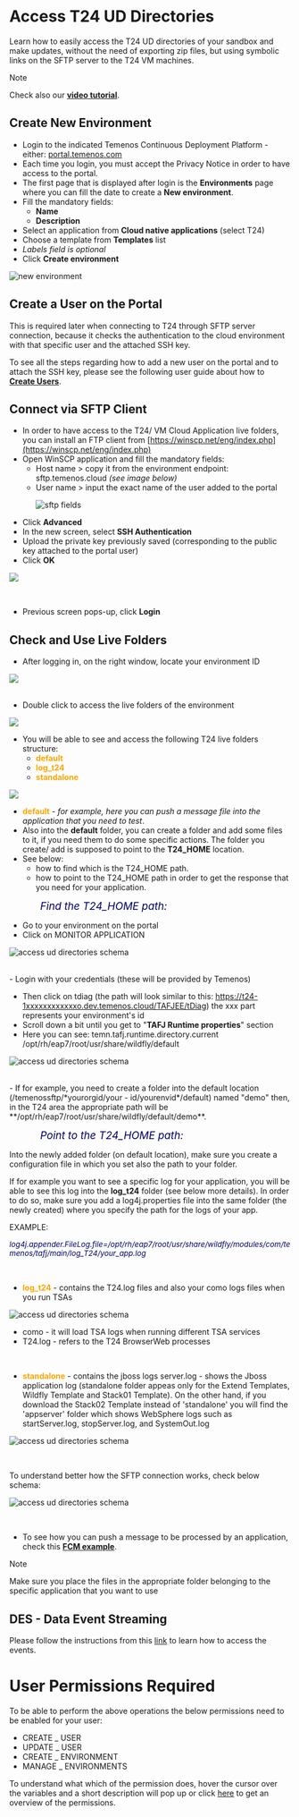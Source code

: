 # Access T24 UD Directories

Learn how to easily access the T24 UD directories of your sandbox and make updates, without the need of exporting zip files, but using symbolic links on the SFTP server to the T24 VM machines.

> [!Note]
> Check also our <a href="https://www.youtube.com/watch?v=wqBTV76cAOQ" target="_blank">**video tutorial**</a>. 


## Create New Environment

 - Login to the indicated Temenos Continuous Deployment Platform - either: [portal.temenos.com](https://portal.temenos.cloud/)
 - Each time you login, you must accept the Privacy Notice in order to have access to the portal.
 - The first page that is displayed after login is the **Environments** page where you can fill the date to create a **New environment**.
- Fill the mandatory fields:
    - **Name**
    - **Description**
- Select an application from **Cloud native applications** (select T24)
- Choose a template from **Templates** list
- *Labels field is optional*
- Click **Create environment**

![new environment](./images/env-new.png)


## Create a User on the Portal

This is required later when connecting to T24 through SFTP server connection, because it checks the authentication to the cloud environment with that specific user and the attached SSH key. 

To see all the steps regarding how to add a new user on the portal and to attach the SSH key, please see the following user guide about how to [**Create Users**](../techguides/user-creation-in-paas.md).

## Connect via SFTP Client

 - In order to have access to the T24/ VM Cloud Application live folders, you can install an FTP client from [https://winscp.net/eng/index.php](https://winscp.net/eng/index.php)
 - Open WinSCP application and fill the mandatory fields:
    - Host name > copy it from the environment endpoint: sftp.temenos.cloud *(see image below)*
    - User name > input the exact name of the user added to the portal


&nbsp;&nbsp;&nbsp;&nbsp;&nbsp;&nbsp;&nbsp;&nbsp;&nbsp;&nbsp;&nbsp;&nbsp;![sftp fields](./images/access-ud-endpoint.png)


- Click **Advanced**
- In the new screen, select **SSH Authentication** 
- Upload the private key previously saved (corresponding to the public key attached to the portal user)
- Click **OK**

![](./images/access-ud-sftp-fields.png)

<br>

 - Previous screen pops-up, click **Login**

## Check and Use Live Folders 

 - After logging in, on the right window, locate your environment ID


![](./images/environment-id.png)
<br><br>


-  Double click to access the live folders of the environment


![](./images/open-live-folders.png)



-  You will be able to see and access the following T24 live folders structure:
   - <span style="color:orange">**default**</span>
   - <span style="color:orange">**log_t24**</span>
   - <span style="color:orange">**standalone**</span>


![](./images/T24-live-folders.png)



   - <span style="color:orange">**default**</span> - *for example, here you can push a message file into the application that you need to test*. 
   - Also into the **default** folder, you can create a folder and add some files to it, if you need them to do some specific actions. The folder you create/ add is supposed to point to the **T24_HOME** location.
   - See below:
       - how to find which is the T24_HOME path.
       - how to point to the T24_HOME path in order to get the response that you need for your application.

&nbsp;&nbsp;&nbsp;&nbsp;&nbsp;&nbsp;&nbsp;&nbsp;&nbsp;&nbsp;&nbsp;&nbsp;&nbsp;&nbsp;*<span style="color:#010466;font-size:14pt;">Find the T24_HOME path:</span>*

 - Go to your environment on the portal 
 - Click on MONITOR APPLICATION  


![access ud directories schema](./images/env_gotoapplication.png)

<br>
 - Login with your credentials (these will be provided by Temenos)

 - Then click on tdiag (the path will look similar to this: https://t24-1xxxxxxxxxxxxo.dev.temenos.cloud/TAFJEE/tDiag)  the xxx part represents your environment's id
 - Scroll down a bit until you get to "**TAFJ Runtime properties**" section
 - Here you can see: temn.tafj.runtime.directory.current	/opt/rh/eap7/root/usr/share/wildfly/default

  ![access ud directories schema](./images/env_tajfruntimeproperties.png)

<br>
- If for example, you need to create a folder into the default location (/temenossftp/*yourorgid/your
- id/yourenvid*/default) named "demo" then, in the T24 area the appropriate path will be **/opt/rh/eap7/root/usr/share/wildfly/default/demo**.


&nbsp;&nbsp;&nbsp;&nbsp;&nbsp;&nbsp;&nbsp;&nbsp;&nbsp;&nbsp;&nbsp;&nbsp;&nbsp;&nbsp;*<span style="color:#010466;font-size:14pt;">Point to the T24_HOME path:</span>*

Into the newly added folder (on default location), make sure you create a configuration file in which you set also the path to your folder.

If for example you want to see a specific log for your application, you will be able to see this log into the **log_t24** folder (see below more details). In order to do so, make sure you add a log4j.properties file into the same folder (the newly created) where you specify the path for the logs of your app. 

EXAMPLE: 

*<span style="color:#010466;font-size:10pt;">log4j.appender.FileLog.file=/opt/rh/eap7/root/usr/share/wildfly/modules/com/temenos/tafj/main/log_T24/your_app.log</span>*

<br>

   - <span style="color:orange">**log_t24**</span>  - contains the T24.log files and also your como logs files when you run TSAs

![access ud directories schema](./images/access-ud-como.png)

   - como - it will load TSA logs when running different TSA services
   - T24.log -  refers to the T24 BrowserWeb processes


<br>

  - <span style="color:orange">**standalone**</span> - contains the jboss logs
server.log - shows the Jboss application log (standalone folder appeas only for the Extend Templates, Wildfly Template and Stack01 Template). On the other hand, if you download the Stack02 Template instead of 'standalone' you will find the 'appserver' folder which shows WebSphere logs such as startServer.log, stopServer.log, and SystemOut.log 

![access ud directories schema](./images/access-ud-standalone.png)
<br>

<br>

To understand better how the SFTP connection works, check below schema:

![access ud directories schema](./images/access-ud-schema.png)

<br>

 - To see how you can push a message to be processed by an application, check this [**FCM example**](../techguides/fcm-configuration.md#process-messages-in-the-fcm-application).

> [!Note]
> Make sure you place the files in the appropriate folder belonging to the specific application that you want to use


## DES - Data Event Streaming

Please follow the instructions from this [link](http://gva2flare.temenosgroup.com/R19ID/R19ID.htm#../Subsystems/R19TechUG/Content/Integration%20Framework/User%20Guides/DataEventStreaming201902/Data%20Event%20Streaming.htm%3FTocPath%3DUser%2520Guides%7CEnterprise%2520Frameworks%7CIntegration%2520Framework%7CData%2520Event%2520Streaming%7C_____0) to learn how to access the events.

# User Permissions Required
To be able to perform the above operations the below permissions need to be enabled for your user:

- CREATE _ USER
- UPDATE _ USER
- CREATE _ ENVIRONMENT
- MANAGE _ ENVIRONMENTS



To understand what which of the permission does, hover the cursor over the variables and a short description will pop up or click [here](http://documentation.temenos.cloud/home/techguides/user-permissions) to get an overview of the permissions.
